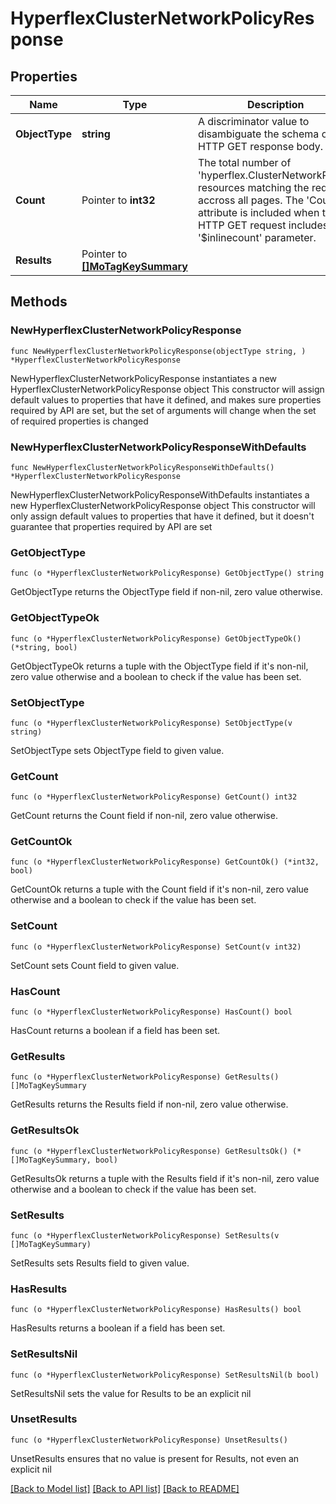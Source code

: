 # HyperflexClusterNetworkPolicyResponse

## Properties

Name | Type | Description | Notes
------------ | ------------- | ------------- | -------------
**ObjectType** | **string** | A discriminator value to disambiguate the schema of a HTTP GET response body. | 
**Count** | Pointer to **int32** | The total number of &#39;hyperflex.ClusterNetworkPolicy&#39; resources matching the request, accross all pages. The &#39;Count&#39; attribute is included when the HTTP GET request includes the &#39;$inlinecount&#39; parameter. | [optional] 
**Results** | Pointer to [**[]MoTagKeySummary**](MoTagKeySummary.md) |  | [optional] 

## Methods

### NewHyperflexClusterNetworkPolicyResponse

`func NewHyperflexClusterNetworkPolicyResponse(objectType string, ) *HyperflexClusterNetworkPolicyResponse`

NewHyperflexClusterNetworkPolicyResponse instantiates a new HyperflexClusterNetworkPolicyResponse object
This constructor will assign default values to properties that have it defined,
and makes sure properties required by API are set, but the set of arguments
will change when the set of required properties is changed

### NewHyperflexClusterNetworkPolicyResponseWithDefaults

`func NewHyperflexClusterNetworkPolicyResponseWithDefaults() *HyperflexClusterNetworkPolicyResponse`

NewHyperflexClusterNetworkPolicyResponseWithDefaults instantiates a new HyperflexClusterNetworkPolicyResponse object
This constructor will only assign default values to properties that have it defined,
but it doesn't guarantee that properties required by API are set

### GetObjectType

`func (o *HyperflexClusterNetworkPolicyResponse) GetObjectType() string`

GetObjectType returns the ObjectType field if non-nil, zero value otherwise.

### GetObjectTypeOk

`func (o *HyperflexClusterNetworkPolicyResponse) GetObjectTypeOk() (*string, bool)`

GetObjectTypeOk returns a tuple with the ObjectType field if it's non-nil, zero value otherwise
and a boolean to check if the value has been set.

### SetObjectType

`func (o *HyperflexClusterNetworkPolicyResponse) SetObjectType(v string)`

SetObjectType sets ObjectType field to given value.


### GetCount

`func (o *HyperflexClusterNetworkPolicyResponse) GetCount() int32`

GetCount returns the Count field if non-nil, zero value otherwise.

### GetCountOk

`func (o *HyperflexClusterNetworkPolicyResponse) GetCountOk() (*int32, bool)`

GetCountOk returns a tuple with the Count field if it's non-nil, zero value otherwise
and a boolean to check if the value has been set.

### SetCount

`func (o *HyperflexClusterNetworkPolicyResponse) SetCount(v int32)`

SetCount sets Count field to given value.

### HasCount

`func (o *HyperflexClusterNetworkPolicyResponse) HasCount() bool`

HasCount returns a boolean if a field has been set.

### GetResults

`func (o *HyperflexClusterNetworkPolicyResponse) GetResults() []MoTagKeySummary`

GetResults returns the Results field if non-nil, zero value otherwise.

### GetResultsOk

`func (o *HyperflexClusterNetworkPolicyResponse) GetResultsOk() (*[]MoTagKeySummary, bool)`

GetResultsOk returns a tuple with the Results field if it's non-nil, zero value otherwise
and a boolean to check if the value has been set.

### SetResults

`func (o *HyperflexClusterNetworkPolicyResponse) SetResults(v []MoTagKeySummary)`

SetResults sets Results field to given value.

### HasResults

`func (o *HyperflexClusterNetworkPolicyResponse) HasResults() bool`

HasResults returns a boolean if a field has been set.

### SetResultsNil

`func (o *HyperflexClusterNetworkPolicyResponse) SetResultsNil(b bool)`

 SetResultsNil sets the value for Results to be an explicit nil

### UnsetResults
`func (o *HyperflexClusterNetworkPolicyResponse) UnsetResults()`

UnsetResults ensures that no value is present for Results, not even an explicit nil

[[Back to Model list]](../README.md#documentation-for-models) [[Back to API list]](../README.md#documentation-for-api-endpoints) [[Back to README]](../README.md)


